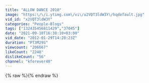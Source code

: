 ```yaml
---
title: "ALLOW DANCE 2010"
image: "https:\/\/i.ytimg.com\/vi\/x2VQT3ldW3Y\/hqdefault.jpg"
vid_id: "x2VQT3ldW3Y"
categories: "People-Blogs"
tags: ["132435456811429","37045"]
date: "2021-09-10T16:38:10+03:00"
vid_date: "2012-01-29T14:28:23Z"
duration: "PT3M29S"
viewcount: "206667"
likeCount: "2248"
dislikeCount: "56"
channel: "kforever48"
---
```

{% raw %}{% endraw %}
